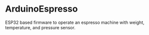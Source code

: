 # ArduinoEspresso
ESP32 based firmware to operate an espresso machine with weight, temperature, and pressure sensor.
